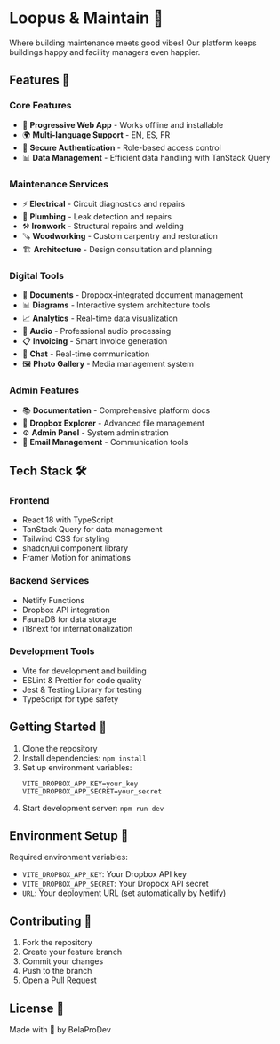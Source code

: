 # Loopus & Maintain 🌸

Where building maintenance meets good vibes! Our platform keeps buildings happy and facility managers even happier.

## Features 🚀

### Core Features
- 📱 **Progressive Web App** - Works offline and installable
- 🌍 **Multi-language Support** - EN, ES, FR
- 🔐 **Secure Authentication** - Role-based access control
- 📊 **Data Management** - Efficient data handling with TanStack Query

### Maintenance Services
- ⚡ **Electrical** - Circuit diagnostics and repairs
- 🔧 **Plumbing** - Leak detection and repairs
- ⚒️ **Ironwork** - Structural repairs and welding
- 🪚 **Woodworking** - Custom carpentry and restoration
- 🏗️ **Architecture** - Design consultation and planning

### Digital Tools
- 📄 **Documents** - Dropbox-integrated document management
- 📊 **Diagrams** - Interactive system architecture tools
- 📈 **Analytics** - Real-time data visualization
- 🎵 **Audio** - Professional audio processing
- 📋 **Invoicing** - Smart invoice generation
- 💬 **Chat** - Real-time communication
- 🖼️ **Photo Gallery** - Media management system

### Admin Features
- 📚 **Documentation** - Comprehensive platform docs
- 📂 **Dropbox Explorer** - Advanced file management
- ⚙️ **Admin Panel** - System administration
- 📧 **Email Management** - Communication tools

## Tech Stack 🛠️

### Frontend
- React 18 with TypeScript
- TanStack Query for data management
- Tailwind CSS for styling
- shadcn/ui component library
- Framer Motion for animations

### Backend Services
- Netlify Functions
- Dropbox API integration
- FaunaDB for data storage
- i18next for internationalization

### Development Tools
- Vite for development and building
- ESLint & Prettier for code quality
- Jest & Testing Library for testing
- TypeScript for type safety

## Getting Started 🚀

1. Clone the repository
2. Install dependencies: `npm install`
3. Set up environment variables:
   ```
   VITE_DROPBOX_APP_KEY=your_key
   VITE_DROPBOX_APP_SECRET=your_secret
   ```
4. Start development server: `npm run dev`

## Environment Setup 🔧

Required environment variables:
- `VITE_DROPBOX_APP_KEY`: Your Dropbox API key
- `VITE_DROPBOX_APP_SECRET`: Your Dropbox API secret
- `URL`: Your deployment URL (set automatically by Netlify)

## Contributing 🤝

1. Fork the repository
2. Create your feature branch
3. Commit your changes
4. Push to the branch
5. Open a Pull Request

## License 📝

Made with 💖 by BelaProDev
